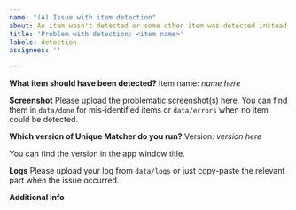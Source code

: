 ```yaml
---
name: "(A) Issue with item detection"
about: An item wasn't detected or some other item was detected instead
title: 'Problem with detection: <item name>'
labels: detection
assignees: ''

---
```


**What item should have been detected?**
Item name: *name here*

**Screenshot**
Please upload the problematic screenshot(s) here. You can find them in `data/done` for mis-identified items or `data/errors` when no item could be detected.

**Which version of Unique Matcher do you run?**
Version: *version here*

You can find the version in the app window title.

**Logs**
Please upload your log from `data/logs` or just copy-paste the relevant part when the issue occurred.

**Additional info**
